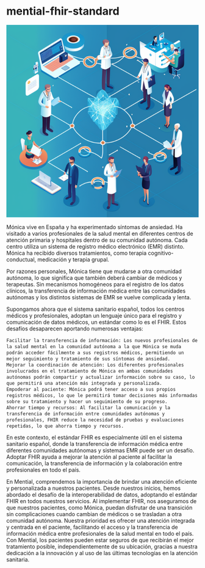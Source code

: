 # mential-fhir-standard


![FHIR-interconnected-world](fhirIntro.png)


Mónica vive en España y ha experimentado síntomas de ansiedad. Ha visitado a varios profesionales de la salud mental en diferentes centros de atención primaria y hospitales dentro de su comunidad autónoma. Cada centro utiliza un sistema de registro médico electrónico (EMR) distinto. Mónica ha recibido diversos tratamientos, como terapia cognitivo-conductual, medicación y terapia grupal.

Por razones personales, Mónica tiene que mudarse a otra comunidad autónoma, lo que significa que también deberá cambiar de médicos y terapeutas. Sin mecanismos homogéneos para el registro de los datos clínicos, la transferencia de información médica entre las comunidades autónomas y los distintos sistemas de EMR se vuelve complicada y lenta.

Supongamos ahora que el sistema sanitario español, todos los centros médicos y profesionales, adoptan un lenguaje único para el registro y comunicación de datos médicos, un estándar como lo es el FHIR. Estos desafíos desaparecen aportando numerosas ventajas:

    Facilitar la transferencia de información: Los nuevos profesionales de la salud mental en la comunidad autónoma a la que Mónica se muda podrán acceder fácilmente a sus registros médicos, permitiendo un mejor seguimiento y tratamiento de sus síntomas de ansiedad.
    Mejorar la coordinación de atención: Los diferentes profesionales involucrados en el tratamiento de Mónica en ambas comunidades autónomas podrán compartir y actualizar información sobre su caso, lo que permitirá una atención más integrada y personalizada.
    Empoderar al paciente: Mónica podrá tener acceso a sus propios registros médicos, lo que le permitirá tomar decisiones más informadas sobre su tratamiento y hacer un seguimiento de su progreso.
    Ahorrar tiempo y recursos: Al facilitar la comunicación y la transferencia de información entre comunidades autónomas y profesionales, FHIR reduce la necesidad de pruebas y evaluaciones repetidas, lo que ahorra tiempo y recursos.

En este contexto, el estándar FHIR es especialmente útil en el sistema sanitario español, donde la transferencia de información médica entre diferentes comunidades autónomas y sistemas EMR puede ser un desafío. Adoptar FHIR ayuda a mejorar la atención al paciente al facilitar la comunicación, la transferencia de información y la colaboración entre profesionales en todo el país.

En Mential, comprendemos la importancia de brindar una atención eficiente y personalizada a nuestros pacientes. Desde nuestros inicios, hemos abordado el desafío de la interoperabilidad de datos, adoptando el estándar FHIR en todos nuestros servicios. Al implementar FHIR, nos aseguramos de que nuestros pacientes, como Mónica, puedan disfrutar de una transición sin complicaciones cuando cambian de médicos o se trasladan a otra comunidad autónoma. Nuestra prioridad es ofrecer una atención integrada y centrada en el paciente, facilitando el acceso y la transferencia de información médica entre profesionales de la salud mental en todo el país. Con Mential, los pacientes pueden estar seguros de que recibirán el mejor tratamiento posible, independientemente de su ubicación, gracias a nuestra dedicación a la innovación y al uso de las últimas tecnologías en la atención sanitaria.
